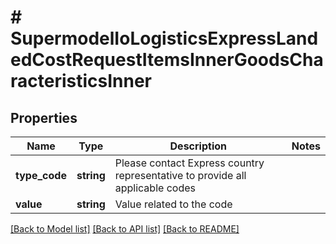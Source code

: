 # # SupermodelIoLogisticsExpressLandedCostRequestItemsInnerGoodsCharacteristicsInner

## Properties

Name | Type | Description | Notes
------------ | ------------- | ------------- | -------------
**type_code** | **string** | Please contact Express country representative to provide all applicable codes |
**value** | **string** | Value related to the code |

[[Back to Model list]](../../README.md#models) [[Back to API list]](../../README.md#endpoints) [[Back to README]](../../README.md)
